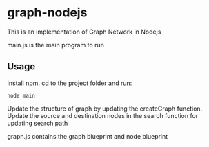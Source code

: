 # graph-nodejs

This is an implementation of Graph Network in Nodejs

main.js is the main program to run
## Usage

Install npm.
cd to the project folder and run:

    node main


Update the structure of graph by updating the createGraph function.
Update the source and destination nodes in the search function for updating search path

graph.js contains the graph blueprint and node blueprint
